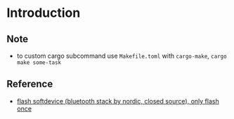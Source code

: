 # Introduction

## Note 

- to custom cargo subcommand use `Makefile.toml` with `cargo-make`, `cargo make some-task`

## Reference 

- [flash softdevice (bluetooth stack by nordic, closed source), only flash once](https://github.com/embassy-rs/nrf-softdevice#running-examples)
